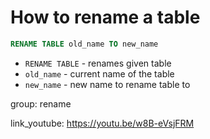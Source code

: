 # How to rename a table

```sql
RENAME TABLE old_name TO new_name
```

- `RENAME TABLE` - renames given table
- `old_name` - current name of the table
- `new_name` - new name to rename table to

group: rename


link_youtube: https://youtu.be/w8B-eVsjFRM
